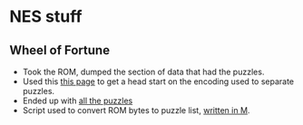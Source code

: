 # NES stuff
## Wheel of Fortune
* Took the ROM, dumped the section of data that had the puzzles. 
* Used this [this page](https://www.zophar.net/forums/showthread.php?t=14547#5) to get a head start on the encoding used to separate puzzles.
* Ended up with [all the puzzles](WOF/allPuzzles.txt)
* Script used to convert ROM bytes to puzzle list, [written in M](WOF/puzzleScript).
